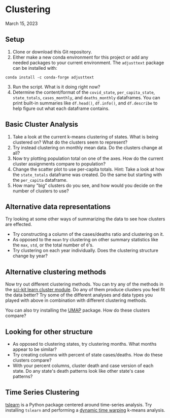 # Clustering
March 15, 2023

## Setup 

1. Clone or download this Git repository.
2. Either make a new conda environment for this project or add any needed packages to your current environment. 
The `adjusttext` package can be installed with:
```commandline
conda install -c conda-forge adjusttext
```
3. Run the script. What is it doing right now?
4. Determine the content/format of the `covid_state`, `per_capita_state`, `state_totals`, `cases_monthly`, and `deaths_monthly` dataframes.
You can print built-in summaries like `df.head()`, `df.info()`, and `df.describe` to help figure out what each dataframe contains. 

## Basic Cluster Analysis

1. Take a look at the current k-means clustering of states. 
What is being clustered on? 
What do the clusters seem to represent?
2. Try instead clustering on monthly mean data. 
Do the clusters change at all?
3. Now try plotting population total on one of the axes. 
How do the current cluster assignments compare to population? 
4. Change the scatter plot to use per-capita totals. 
Hint: Take a look at how the `state_totals` dataframe was created. 
Do the same but starting with the `per_capita` dataframe.
5. How many "big" clusters do you see, and how would you decide on the number of clusters to use?

## Alternative data representations

Try looking at some other ways of summarizing the data to see how clusters are effected.

- Try constructing a column of the cases/deaths ratio and clustering on it. 
- As opposed to the `mean` try clustering on other summary statistics like the `max`, `std`, or the total number of `0`'s.
- Try clustering on each year individually. Does the clustering structure change by year?

## Alternative clustering methods

Now try out different clustering methods.
You can try any of the methods in the [sci-kit learn cluster module](https://scikit-learn.org/stable/modules/clustering.html).
Do any of them produce clusters you feel fit the data better? 
Try some of the different analyses and data types you played with above in combination with different clustering methods. 

You can also try installing the [UMAP](https://umap.scikit-tda.org/transform.html) package. 
How do these clusters compare?

## Looking for other structure

- As opposed to clustering states, try clustering months. What months appear to be similar?
- Try creating columns with percent of state cases/deaths. How do these clusters compare?
- With your percent columns, cluster death and case version of each state. 
Do any state's death patterns look like other state's case patterns?

## Time Series Clustering

[tslearn](https://tslearn.readthedocs.io/en/stable/index.html) is a Python package centered around time-series analysis. 
Try installing `tslearn` and performing a [dynamic time warping](https://tslearn.readthedocs.io/en/stable/user_guide/clustering.html) k-means analysis.


